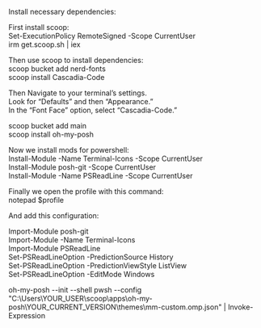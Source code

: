 Install necessary dependencies:

First install scoop: <br />
Set-ExecutionPolicy RemoteSigned -Scope CurrentUser <br />
irm get.scoop.sh | iex

Then use scoop to install dependencies: <br />
scoop bucket add nerd-fonts <br />
scoop install Cascadia-Code

Then Navigate to your terminal’s settings. <br />
Look for “Defaults” and then “Appearance.” <br />
In the “Font Face” option, select “Cascadia-Code.” <br />

scoop bucket add main <br />
scoop install oh-my-posh

Now we install mods for powershell: <br />
Install-Module -Name Terminal-Icons -Scope CurrentUser <br />
Install-Module posh-git -Scope CurrentUser <br />
Install-Module -Name PSReadLine -Scope CurrentUser <br />

Finally we open the profile with this command: <br />
notepad $profile

And add this configuration:

Import-Module posh-git <br />
Import-Module -Name Terminal-Icons <br />
Import-Module PSReadLine <br />
Set-PSReadLineOption -PredictionSource History <br />
Set-PSReadLineOption -PredictionViewStyle ListView <br />
Set-PSReadLineOption -EditMode Windows <br />

oh-my-posh --init --shell pwsh --config "C:\Users\YOUR_USER\scoop\apps\oh-my-posh\YOUR_CURRENT_VERSION\themes\mm-custom.omp.json" | Invoke-Expression
